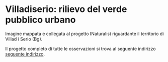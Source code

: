 # Villadiserio: rilievo del verde pubblico urbano

Imagine mappata e collegata al progetto INaturalist riguardante il territorio di Villad i Serio (Bg).

Il progetto completo di tutte le osservazioni si trova al seguente indirizzo [seguente indirizzo](https://www.inaturalist.org/projects/verde-pubblico-urbano).